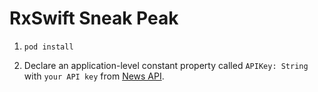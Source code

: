 # RxSwift Sneak Peak

1. `pod install`

2. Declare an application-level constant property called `APIKey: String` with `your API key` from [News API](https://newsapi.org/).
